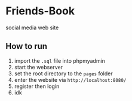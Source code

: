 # Friends-Book
social media web site
## How to run
1. import the `.sql` file into phpmyadmin
2. start the webserver
3. set the root directory to the `pages` folder
4. enter the website via `http://localhost:8080/` 
5. register then login
6. idk

